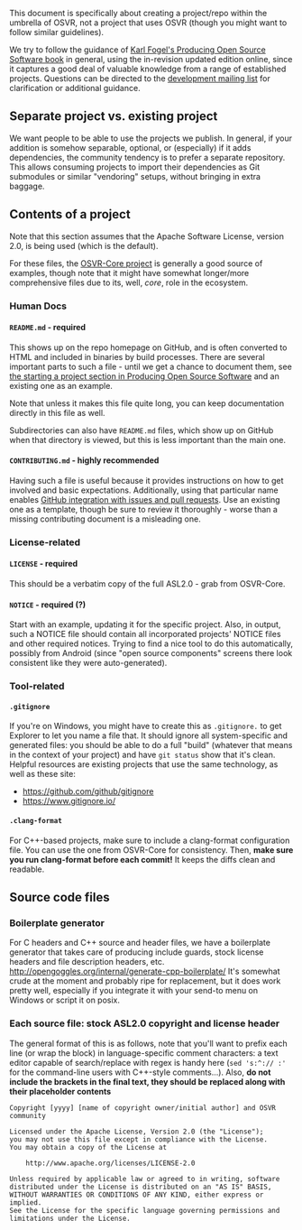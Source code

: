 This document is specifically about creating a project/repo within the umbrella of OSVR, not a project that uses OSVR (though you might want to follow similar guidelines).

We try to follow the guidance of [Karl Fogel's Producing Open Source Software book][producingoss] in general, using the in-revision updated edition online, since it captures a good deal of valuable knowledge from a range of established projects. Questions can be directed to the [development mailing list][] for clarification or additional guidance.

[producingoss]:http://producingoss.com/
[development mailing list]:http://lists.getosvr.org/listinfo.cgi/osvr-devel-getosvr.org

## Separate project vs. existing project
We want people to be able to use the projects we publish. In general, if your addition is somehow separable, optional, or (especially) if it adds dependencies, the community tendency is to prefer a separate repository. This allows consuming projects to import their dependencies as Git submodules or similar "vendoring" setups, without bringing in extra baggage.

## Contents of a project
Note that this section assumes that the Apache Software License, version 2.0, is being used (which is the default).

For these files, the [OSVR-Core project](https://github.com/OSVR/OSVR-Core) is generally a good source of examples, though note that it might have somewhat longer/more comprehensive files due to its, well, *core*, role in the ecosystem.

### Human Docs
#### `README.md` - required
This shows up on the repo homepage on GitHub, and is often converted to HTML and included in binaries by build processes. There are several important parts to such a file - until we get a chance to document them, see [the starting a project section in Producing Open Source Software][producingoss-starting] and an existing one as an example.

[producingoss-starting]:http://producingoss.com/en/getting-started.html#starting-from-what-you-have

Note that unless it makes this file quite long, you can keep documentation directly in this file as well.

Subdirectories can also have `README.md` files, which show up on GitHub when that directory is viewed, but this is less important than the main one.

#### `CONTRIBUTING.md` - highly recommended
Having such a file is useful because it provides instructions on how to get involved and basic expectations. Additionally, using that particular name enables [GitHub integration with issues and pull requests](https://github.com/blog/1184-contributing-guidelines). Use an existing one as a template, though be sure to review it thoroughly - worse than a missing contributing document is a misleading one.

### License-related
#### `LICENSE` - required
This should be a verbatim copy of the full ASL2.0 - grab from OSVR-Core.

#### `NOTICE` - required (?)
Start with an example, updating it for the specific project. Also, in output, such a NOTICE file should contain all incorporated projects' NOTICE files and other required notices. Trying to find a nice tool to do this automatically, possibly from Android (since "open source components" screens there look consistent like they were auto-generated).

### Tool-related
#### `.gitignore`
If you're on Windows, you might have to create this as `.gitignore.` to get Explorer to let you name a file that. It should ignore all system-specific and generated files: you should be able to do a full "build" (whatever that means in the context of your project) and have `git status` show that it's clean. Helpful resources are existing projects that use the same technology, as well as these site:

- <https://github.com/github/gitignore>
- <https://www.gitignore.io/>

#### `.clang-format`
For C++-based projects, make sure to include a clang-format configuration file. You can use the one from OSVR-Core for consistency. Then, **make sure you run clang-format before each commit!** It keeps the diffs clean and readable.

## Source code files
### Boilerplate generator
For C headers and C++ source and header files, we have a boilerplate generator that takes care of producing include guards, stock license headers and file description headers, etc. <http://opengoggles.org/internal/generate-cpp-boilerplate/> It's somewhat crude at the moment and probably ripe for replacement, but it does work pretty well, especially if you integrate it with your send-to menu on Windows or script it on posix.

### Each source file: stock ASL2.0 copyright and license header
The general format of this is as follows, note that you'll want to prefix each line (or wrap the block) in language-specific comment characters: a text editor capable of search/replace with regex is handy here (`sed 's:^:// :'` for the command-line users with C++-style comments...). Also, **do not include the brackets in the final text, they should be replaced along with their placeholder contents**

```
Copyright [yyyy] [name of copyright owner/initial author] and OSVR community

Licensed under the Apache License, Version 2.0 (the "License");
you may not use this file except in compliance with the License.
You may obtain a copy of the License at

    http://www.apache.org/licenses/LICENSE-2.0

Unless required by applicable law or agreed to in writing, software
distributed under the License is distributed on an "AS IS" BASIS,
WITHOUT WARRANTIES OR CONDITIONS OF ANY KIND, either express or implied.
See the License for the specific language governing permissions and
limitations under the License.
```